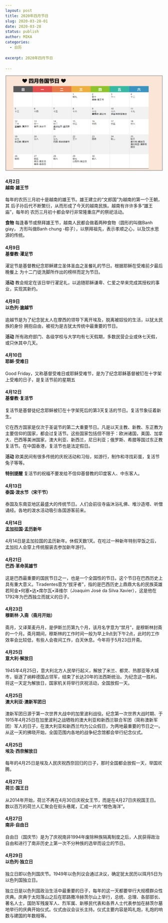 ```yaml
---
layout: post
title: 2020年四月节日
slug: 2020-03-28-01
date: 2020-03-28
status: publish
author: MIKA
categories: 
  - 日历

excerpt: 2020年四月节日

---
```


![四月节日](./calendar/11.png)

#### 4月2日<br> 越南·雄王节

每年的农历三月初十是越南的雄王节。雄王建立的“文郎国”为越南的第一个王朝，其
后子孙后代不断繁衍，从而形成了今天的越南民族。越南有许许多多“雄王庙”，每年的
农历三月初十都会举行非常隆重庄严的祭祀活动。

**食物** 每逢春节或祭拜雄王节，越南人民都会做着两种食物（圆形的叫做Banh giay，
方形叫做Banh chung -粽子），以祭拜祖先，表示孝顺之心，以及饮水思源的传统。

#### 4月9日<br> 基督教·濯足节 

濯足节是基督教纪念耶稣建立圣体圣血之圣餐礼的节日。根据耶稣在受难前夕最后晚餐上
为十二门徒洗脚所作出的榜样而定为节日。

**活动** 教会规定在该日举行濯足礼，以追随耶稣谦卑、仁爱之举来完成其授权的事业，实现其新约。

#### 4月9日<br> 以色列·逾越节

逾越节是为了纪念犹太人在摩西的领导下离开埃及，脱离被奴役的生活，以犹太民族的身份
拥抱自由，被视为是古犹太传统中最重要的节日。

**活动** 所有政府部门、各级学校与大学均有七天假期，多数民营企业或休七天假，或只休其中几天。

#### 4月10日<br> 耶稣·受难日  

Good Friday，又称基督受难日或耶稣受难节，是为了纪念耶稣基督被钉在十字架上受难的日子，是复活节前的星期五

#### 4月12日<br> 基督教·复活节 

复活节是基督徒纪念耶稣被钉在十字架死后的第3天复活的节日。复活节象征着新生。

它在西方国家是仅次于圣诞节的第二大重要节日。凡是以天主教、新教、东正教为主要信仰的国家，都会过复活节。这些国家包括但不限于：欧洲诸国，美国、加拿大、巴西等美洲国家，澳大利亚、新西兰，尼日利亚；俄罗斯、希腊等国过东正教复活节。在中国香港，复活节也是法定假日。

**活动** 欧美民间有很多传统的庆祝活动和习俗，如游行，制作和寻找彩蛋，复活节兔子等等。

**特别提醒** 复活节的祝福不要发给不信仰基督教的印度客人、中东客人。

#### 4月13日<br> 泰国·泼水节（宋干节）

泰国及东南亚地区最盛大的传统节日。人们会前往寺庙沐浴礼佛、堆沙造塔、听僧诵经。各地的泼水活动吸引各国游客前来。

#### 4月14日<br> 孟加拉国·孟历新年

4月14日是孟加拉国的孟历新年。休假天数1天。在吃过一种新年特别早饭之后，孟加拉人会穿上传统服装去参加新年游行。

#### 4月21日<br> 巴西·革命英雄节

这是巴西最重要的国民节日之一，也是一个全国性的节日。这个节日在巴西历史上具有重大意义。Tiradentes意为“拔牙者”，指的是巴西历史上鼎鼎大名的民族英雄若阿金•何塞•达•席尔瓦•泽维尔（Joaquim José da Silva Xavier），这是他在1792年为巴西独立而就义的日子。

#### 4月23日<br> 穆斯林·入斋（斋月开始）

斋月，又译莱麦丹月，是伊斯兰历第九个月，该月名字意为“禁月”，是穆斯林封斋的一个月。斋月期间，穆斯林的工作时间一般为早上9点到下午2点，此时的工作效率会比较低，有些人会夜间工作，白天休息。今年将于5月23日开斋。

#### 4月25日<br> 意大利·解放日

1945年4月25日，意大利北方人民举行起义，解放了米兰、都灵、热那亚等大城市，驱逐了纳粹德国占领军，结束了长达20年的法西斯统治。为纪念这一胜利，将这一天定为解放日，国家机关将举行庆祝活动，全国放假一天。

#### 4月25日<br> 澳大利亚·澳新军团日

澳新军团日源于第一次世界大战中的加里波利战役。纪念第一次世界大战时期、于1915年4月25日在加里波利之战牺牲的澳大利亚和新西兰联合军团（简称澳新军团）军人的日子，在澳大利亚和新西兰均为公众假日，为两地最重要的节日之一。从这一天的拂晓开始，全国范围内各地的战争纪念馆都会举行纪念仪式。

#### 4月25日<br> 埃及·西奈解放日

每年的4月25日是埃及人民庆祝西奈回归的日子，那时全国都会放假一天，举国欢腾。

#### 4月27日<br> 荷兰·国王日

从2014年开始，荷兰不再在4月30日庆祝女王节，而是在4月27日庆祝国王日。数以百万的荷兰人汇聚会在街头巷尾，汇成一片片“橙色海洋”。

#### 4月27日<br> 南非·自由日

自由日（国庆节）是为了庆祝南非1994年废除种族隔离制度之后，人民获得政治自由和进行了南非历史上第一次不分种族的选举而设立的节日。

#### 4月29日<br> 以色列·独立日

独立日即以色列国庆节。1949年以色列议会通过决议，确定犹太民历以珥月5日为以色列国独立日。

独立日是以色列国政治生活中最重要的日子，每年的这一天都要举行大规模群众性庆典。庆典于太阳落山之后在耶路撒冷赫茨尔山上举行，总统、总理、各部部长、著名人士，国防军残废军人、烈军属、新移民代表和各界人士代表参加在赫茨尔墓地举行的庆典开始仪式。仪式由议会议长主持。仪式主要内容是鸣礼炮，礼炮的响数与建国的年数相等。
